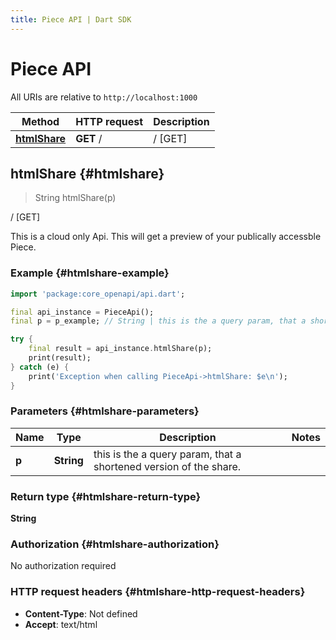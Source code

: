 ```yaml
---
title: Piece API | Dart SDK
---
```


# Piece API

All URIs are relative to `http://localhost:1000`

Method | HTTP request | Description
------------- | ------------- | -------------
[**htmlShare**](PieceApi#htmlshare) | **GET** / | / [GET]


## **htmlShare** {#htmlshare}
> String htmlShare(p)

/ [GET]

This is a cloud only Api. This will get a preview of your publically accessble Piece.

### Example {#htmlshare-example}
```dart
import 'package:core_openapi/api.dart';

final api_instance = PieceApi();
final p = p_example; // String | this is the a query param, that a shortened version of the share.

try {
    final result = api_instance.htmlShare(p);
    print(result);
} catch (e) {
    print('Exception when calling PieceApi->htmlShare: $e\n');
}
```

### Parameters {#htmlshare-parameters}

Name | Type | Description  | Notes
------------- | ------------- | ------------- | -------------
 **p** | **String** | this is the a query param, that a shortened version of the share. | 

### Return type {#htmlshare-return-type}

**String**

### Authorization {#htmlshare-authorization}

No authorization required

### HTTP request headers {#htmlshare-http-request-headers}

 - **Content-Type**: Not defined
 - **Accept**: text/html

